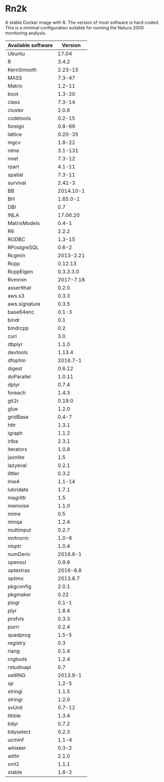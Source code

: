 # Rn2k
A stable Docker image with R. The version of most software is hard-coded. This is a minimal configuration suitable for running the Natura 2000 monitoring analysis.

| Available software | Version         |
| ------------------ | --------------- |
|             Ubuntu |           17.04 |
|                  R |           3.4.2 | 
|         KernSmooth |         2.23-15 | 
|               MASS |          7.3-47 | 
|             Matrix |          1.2-11 | 
|               boot |          1.3-20 | 
|              class |          7.3-14 | 
|            cluster |           2.0.6 | 
|          codetools |          0.2-15 | 
|            foreign |          0.8-69 | 
|            lattice |         0.20-35 | 
|               mgcv |          1.8-22 | 
|               nlme |         3.1-131 | 
|               nnet |          7.3-12 | 
|              rpart |          4.1-11 | 
|            spatial |          7.3-11 | 
|           survival |          2.41-3 | 
|                 BB |       2014.10-1 | 
|                 BH |        1.65.0-1 | 
|                DBI |             0.7 | 
|               INLA |        17.06.20 | 
|       MatrixModels |           0.4-1 | 
|                 R6 |           2.2.2 | 
|              RODBC |          1.3-15 | 
|        RPostgreSQL |           0.6-2 | 
|             Rcgmin |       2013-2.21 | 
|               Rcpp |         0.12.13 | 
|          RcppEigen |       0.3.3.3.0 | 
|             Rvmmin |       2017-7.18 | 
|         assertthat |           0.2.0 | 
|             aws.s3 |           0.3.3 | 
|      aws.signature |           0.3.5 | 
|          base64enc |           0.1-3 | 
|              bindr |             0.1 | 
|           bindrcpp |             0.2 | 
|               curl |             3.0 | 
|             dbplyr |           1.1.0 | 
|           devtools |          1.13.4 | 
|            dfoptim |        2016.7-1 | 
|             digest |          0.6.12 | 
|         doParallel |          1.0.11 | 
|              dplyr |           0.7.4 | 
|            foreach |           1.4.3 | 
|              git2r |          0.19.0 | 
|               glue |           1.2.0 | 
|           gridBase |           0.4-7 | 
|               httr |           1.3.1 | 
|             igraph |           1.1.2 | 
|              irlba |           2.3.1 | 
|          iterators |           1.0.8 | 
|           jsonlite |             1.5 | 
|           lazyeval |           0.2.1 | 
|            littler |           0.3.2 | 
|               lme4 |          1.1-14 | 
|          lubridate |           1.7.1 | 
|           magrittr |             1.5 | 
|            memoise |           1.1.0 | 
|               mime |             0.5 | 
|              minqa |           1.2.4 | 
|          multimput |           0.2.7 | 
|            mvtnorm |           1.0-6 | 
|             nloptr |           1.0.4 | 
|           numDeriv |        2016.8-1 | 
|            openssl |           0.9.9 | 
|          optextras |        2016-8.8 | 
|             optimx |        2013.8.7 | 
|          pkgconfig |           2.0.1 | 
|           pkgmaker |            0.22 | 
|              plogr |           0.1-1 | 
|               plyr |           1.8.4 | 
|            profvis |           0.3.3 | 
|              purrr |           0.2.4 | 
|           quadprog |           1.5-5 | 
|           registry |             0.3 | 
|              rlang |           0.1.4 | 
|           rngtools |           1.2.4 | 
|         rstudioapi |             0.7 | 
|             setRNG |        2013.9-1 | 
|                 sp |           1.2-5 | 
|            stringi |           1.1.5 | 
|            stringr |           1.2.0 | 
|             svUnit |          0.7-12 | 
|             tibble |           1.3.4 | 
|              tidyr |           0.7.2 | 
|         tidyselect |           0.2.3 | 
|             ucminf |           1.1-4 | 
|            whisker |           0.3-2 | 
|              withr |           2.1.0 | 
|               xml2 |           1.1.1 | 
|             xtable |           1.8-2 | 
